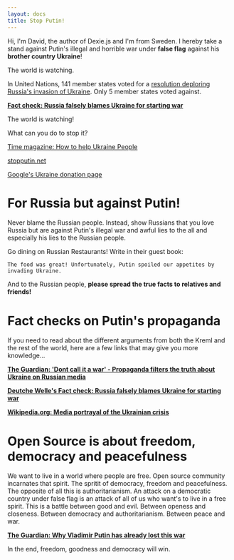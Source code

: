 ```yaml
---
layout: docs
title: Stop Putin!
---
```


Hi, I'm David, the author of Dexie.js and I'm from Sweden. I hereby take a stand against Putin's illegal and horrible war under **false flag** against his **brother country Ukraine**!

The world is watching.

In United Nations, 141 member states voted for a [resolution deploring Russia's invasion of Ukraine](https://news.un.org/en/story/2022/03/1113152). Only 5 member states voted against.

**[Fact check: Russia falsely blames Ukraine for starting war](https://www.dw.com/en/fact-check-russia-falsely-blames-ukraine-for-starting-war/a-60999948)**

The world is watching!

What can you do to stop it?

[Time magazine: How to help Ukraine People](https://time.com/6151353/how-to-help-ukraine-people/)

[stopputin.net](https://www.stopputin.net)

[Google's Ukraine donation page](https://www.google.org/ukraine-relief/)

# For Russia but against Putin!

Never blame the Russian people. Instead, show Russians that you love Russia but are against Putin's illegal war and awful lies to the all and especially his lies to the Russian people.


Go dining on Russian Restaurants! Write in their guest book:

    The food was great! Unfortunately, Putin spoiled our appetites by invading Ukraine.

And to the Russian people, **please spread the true facts to relatives and friends!**

# Fact checks on Putin's propaganda

If you need to read about the different arguments from both the Kreml and the rest of the world, here are a few links that may give you more knowledge...

**[The Guardian: 'Dont call it a war' - Propaganda filters the truth about Ukraine on Russian media](https://www.theguardian.com/world/2022/feb/26/propaganda-filters-truth-ukraine-war-russian-media)**

**[Deutche Welle's Fact check: Russia falsely blames Ukraine for starting war](https://www.dw.com/en/fact-check-russia-falsely-blames-ukraine-for-starting-war/a-60999948)**

**[Wikipedia.org: Media portrayal of the Ukrainian crisis](https://en.wikipedia.org/wiki/Media_portrayal_of_the_Ukrainian_crisis)**

# Open Source is about freedom, democracy and peacefulness

We want to live in a world where people are free. Open source community incarnates that spirit. The spritit of democracy, freedom and peacefulness. The opposite of all this is authoritarianism. An attack on a democratic country under false flag is an attack of all of us who want's to live in a free spirit. This is a battle between good and evil. Between openess and closeness. Between democracy and authoritarianism. Between peace and war.

**[The Guardian: Why Vladimir Putin has already lost this war](https://www.theguardian.com/commentisfree/2022/feb/28/vladimir-putin-war-russia-ukraine)**

In the end, freedom, goodness and democracy will win.
